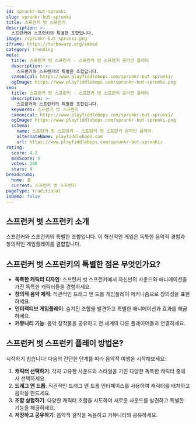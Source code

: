 ```yaml
---
id: sprunkr-but-sprunki
slug: sprunkr-but-sprunki
title: 스프런커 벗 스프런키
description: >-
  스프런커와 스프런키의 특별한 조합입니다.
image: /sprunkr-but-sprunki.png
iframe: https://turbowarp.org/embed
category: trending
meta:
  title: 스프런커 벗 스프런키 - 스프런커 벗 스프런키 온라인 플레이
  description: >-
    스프런커와 스프런키의 특별한 조합입니다.
  canonical: https://www.playfiddlebops.com/sprunkr-but-sprunki/
  ogImage: https://www.playfiddlebops.com/sprunkr-but-sprunki.png
seo:
  title: 스프런커 벗 스프런키 - 스프런커 벗 스프런키 온라인 플레이
  description: >-
    스프런커와 스프런키의 특별한 조합입니다.
  keywords: 스프런커 벗 스프런키
  canonical: https://www.playfiddlebops.com/sprunkr-but-sprunki/
  ogImage: https://www.playfiddlebops.com/sprunkr-but-sprunki.png
  schema:
    name: 스프런커 벗 스프런키 - 스프런커 벗 스프런키 온라인 플레이
    alternateName: playfiddlebops.com
    url: https://www.playfiddlebops.com/sprunkr-but-sprunki/
rating:
  score: 4.2
  maxScore: 5
  votes: 200
  stars: 4
breadcrumb:
  home: 홈
  current: 스프런커 벗 스프런키
pageType: traditional
isDemo: false
---
```


## 스프런커 벗 스프런키 소개

스프런커와 스프런키의 특별한 조합입니다. 이 혁신적인 게임은 독특한 음악적 경험과 창의적인 게임플레이를 결합합니다.

## 스프런커 벗 스프런키의 특별한 점은 무엇인가요?

- **독특한 캐릭터 디자인**: 스프런커 벗 스프런키에서 자신만의 사운드와 애니메이션을 가진 독특한 캐릭터들을 경험하세요.
- **창의적 음악 제작**: 직관적인 드래그 앤 드롭 게임플레이 메커니즘으로 창의성을 표현하세요.
- **인터랙티브 게임플레이**: 숨겨진 조합을 발견하고 특별한 애니메이션과 효과를 해금하세요.
- **커뮤니티 기능**: 음악 창작물을 공유하고 전 세계의 다른 플레이어들과 연결하세요.

## 스프런커 벗 스프런키 플레이 방법은?

시작하기 쉽습니다\! 다음의 간단한 단계를 따라 음악적 여행을 시작해보세요:

1. **캐릭터 선택하기**: 각자 고유한 사운드와 스타일을 가진 다양한 독특한 캐릭터 중에서 선택하세요.
1. **드래그 앤 드롭**: 직관적인 드래그 앤 드롭 인터페이스를 사용하여 캐릭터를 배치하고 음악을 만드세요.
1. **조합 실험하기**: 다양한 캐릭터 조합을 시도하여 새로운 사운드를 발견하고 특별한 기능을 해금하세요.
1. **저장하고 공유하기**: 음악적 걸작을 녹음하고 커뮤니티와 공유하세요.
